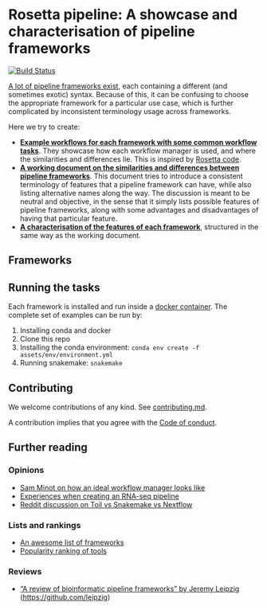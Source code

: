 
# Rosetta pipeline: A showcase and characterisation of pipeline frameworks

[![Build
Status](https://travis-ci.com/komparo/rosetta-pipeline.svg?branch=master)](https://travis-ci.com/komparo/rosetta-pipeline)

[A lot of pipeline frameworks
exist](https://github.com/pditommaso/awesome-pipeline), each containing
a different (and sometimes exotic) syntax. Because of this, it can be
confusing to choose the appropriate framework for a particular use case,
which is further complicated by inconsistent terminology usage across
frameworks.

Here we try to create:

  - **[Example workflows for each framework with some common workflow
    tasks](tasks)**. They showcase how each workflow manager is used,
    and where the similarities and differences lie. This is inspired by
    [Rosetta code](http://www.rosettacode.org/wiki/Rosetta_Code).
  - **[A working document on the similarities and differences between
    pipeline frameworks](characterisation/overview.md)**. This document
    tries to introduce a consistent terminology of features that a
    pipeline framework can have, while also listing alternative names
    along the way. The discussion is meant to be neutral and objective,
    in the sense that it simply lists possible features of pipeline
    frameworks, along with some advantages and disadvantages of having
    that particular feature.
  - **[A characterisation of the features of each
    framework](characterisation)**, structured in the same way as the
    working document.

## Frameworks

## Running the tasks

Each framework is installed and run inside a [docker
container](containers). The complete set of examples can be run by:

1.  Installing conda and docker
2.  Clone this repo
3.  Installing the conda environment: `conda env create -f
    assets/env/environment.yml`
4.  Running snakemake: `snakemake`

## Contributing

We welcome contributions of any kind. See
[contributing.md](assets/contributing.md).

A contribution implies that you agree with the [Code of
conduct](assets/code_of_conduct.md).

## Further reading

### Opinions

  - [Sam Minot on how an ideal workflow manager looks
    like](https://www.minot.bio/home/2018/9/22/the-rise-of-the-machines-workflow-managers-for-bioinformatics)
  - [Experiences when creating an RNA-seq
    pipeline](https://github.com/NCBI-Hackathons/SPeW)
  - [Reddit discussion on Toil vs Snakemake vs
    Nextflow](https://www.reddit.com/r/bioinformatics/comments/a4fq4i/given_the_experience_of_others_writing/)

### Lists and rankings

  - [An awesome list of
    frameworks](https://github.com/pditommaso/awesome-pipeline)
  - [Popularity ranking of
    tools](https://docs.google.com/spreadsheets/d/1plkAsT_S3CzSeb7ivxyjRnHyrK3JclUCXeUMf_azraY/edit#gid=0)

### Reviews

  - [“A review of bioinformatic pipeline frameworks” by Jeremy
    Leipzig](https://doi.org/10.1093/bib/bbw020)
    (<https://github.com/leipzig>)

